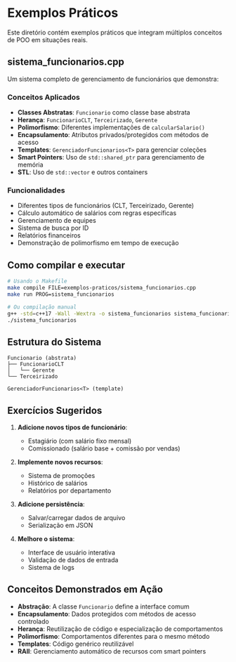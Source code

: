 # Exemplos Práticos

Este diretório contém exemplos práticos que integram múltiplos conceitos de POO em situações reais.

## sistema_funcionarios.cpp

Um sistema completo de gerenciamento de funcionários que demonstra:

### Conceitos Aplicados
- **Classes Abstratas**: `Funcionario` como classe base abstrata
- **Herança**: `FuncionarioCLT`, `Terceirizado`, `Gerente`
- **Polimorfismo**: Diferentes implementações de `calcularSalario()`
- **Encapsulamento**: Atributos privados/protegidos com métodos de acesso
- **Templates**: `GerenciadorFuncionarios<T>` para gerenciar coleções
- **Smart Pointers**: Uso de `std::shared_ptr` para gerenciamento de memória
- **STL**: Uso de `std::vector` e outros containers

### Funcionalidades
- Diferentes tipos de funcionários (CLT, Terceirizado, Gerente)
- Cálculo automático de salários com regras específicas
- Gerenciamento de equipes
- Sistema de busca por ID
- Relatórios financeiros
- Demonstração de polimorfismo em tempo de execução

## Como compilar e executar

```bash
# Usando o Makefile
make compile FILE=exemplos-praticos/sistema_funcionarios.cpp
make run PROG=sistema_funcionarios

# Ou compilação manual
g++ -std=c++17 -Wall -Wextra -o sistema_funcionarios sistema_funcionarios.cpp
./sistema_funcionarios
```

## Estrutura do Sistema

```
Funcionario (abstrata)
├── FuncionarioCLT
│   └── Gerente
└── Terceirizado

GerenciadorFuncionarios<T> (template)
```

## Exercícios Sugeridos

1. **Adicione novos tipos de funcionário**:
   - Estagiário (com salário fixo mensal)
   - Comissionado (salário base + comissão por vendas)

2. **Implemente novos recursos**:
   - Sistema de promoções
   - Histórico de salários
   - Relatórios por departamento

3. **Adicione persistência**:
   - Salvar/carregar dados de arquivo
   - Serialização em JSON

4. **Melhore o sistema**:
   - Interface de usuário interativa
   - Validação de dados de entrada
   - Sistema de logs

## Conceitos Demonstrados em Ação

- **Abstração**: A classe `Funcionario` define a interface comum
- **Encapsulamento**: Dados protegidos com métodos de acesso controlado
- **Herança**: Reutilização de código e especialização de comportamentos
- **Polimorfismo**: Comportamentos diferentes para o mesmo método
- **Templates**: Código genérico reutilizável
- **RAII**: Gerenciamento automático de recursos com smart pointers
